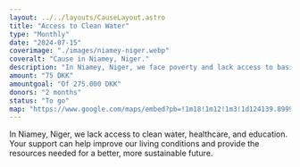 ```yaml
---
layout: ../../layouts/CauseLayout.astro
title: "Access to Clean Water"
type: "Monthly"
date: "2024-07-15"
coverimage: "./images/niamey-niger.webp"
coveralt: "Cause in Niamey, Niger."
description: "In Niamey, Niger, we face poverty and lack access to basic services like water and healthcare."
amount: "75 DKK"
amountgoal: "Of 275.000 DKK"
donors: "2 months"
status: "To go"
map: "https://www.google.com/maps/embed?pb=!1m18!1m12!1m3!1d124139.89996327825!2d2.0366311561047956!3d13.512755387864443!2m3!1f0!2f0!3f0!3m2!1i1024!2i768!4f13.1!3m3!1m2!1s0x11d0756cc0ddfc65%3A0x81ce4bafda77b74e!2sNiamey%2C%20Niger!5e0!3m2!1sda!2sdk!4v1734000143529!5m2!1sda!2sdk"
---
```


In Niamey, Niger, we lack access to clean water, healthcare, and education. Your support can help improve our living conditions and provide the resources needed for a better, more sustainable future.